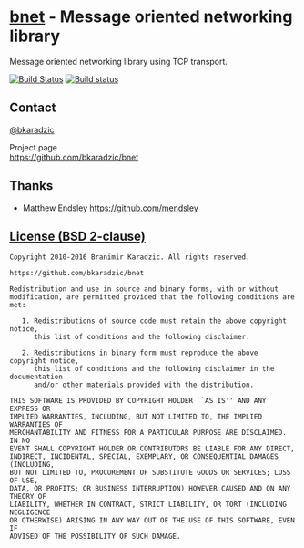[bnet](https://github.com/bkaradzic/bnet) - Message oriented networking library
===============================================================================

Message oriented networking library using TCP transport.

[![Build Status](https://travis-ci.org/bkaradzic/bnet.svg?branch=master)](https://travis-ci.org/bkaradzic/bnet)
[![Build status](https://ci.appveyor.com/api/projects/status/fjlngrouyv1355kh?svg=true)](https://ci.appveyor.com/project/bkaradzic/bnet)

Contact
-------

[@bkaradzic](https://twitter.com/bkaradzic)  

Project page  
https://github.com/bkaradzic/bnet

Thanks
------

 - Matthew Endsley https://github.com/mendsley

[License (BSD 2-clause)](https://github.com/bkaradzic/bnet/blob/master/LICENSE)
-------------------------------------------------------------------------------

	Copyright 2010-2016 Branimir Karadzic. All rights reserved.
	
	https://github.com/bkaradzic/bnet
	
	Redistribution and use in source and binary forms, with or without
	modification, are permitted provided that the following conditions are met:
	
	   1. Redistributions of source code must retain the above copyright notice,
	      this list of conditions and the following disclaimer.
	
	   2. Redistributions in binary form must reproduce the above copyright notice,
	      this list of conditions and the following disclaimer in the documentation
	      and/or other materials provided with the distribution.
	
	THIS SOFTWARE IS PROVIDED BY COPYRIGHT HOLDER ``AS IS'' AND ANY EXPRESS OR
	IMPLIED WARRANTIES, INCLUDING, BUT NOT LIMITED TO, THE IMPLIED WARRANTIES OF
	MERCHANTABILITY AND FITNESS FOR A PARTICULAR PURPOSE ARE DISCLAIMED. IN NO
	EVENT SHALL COPYRIGHT HOLDER OR CONTRIBUTORS BE LIABLE FOR ANY DIRECT,
	INDIRECT, INCIDENTAL, SPECIAL, EXEMPLARY, OR CONSEQUENTIAL DAMAGES (INCLUDING,
	BUT NOT LIMITED TO, PROCUREMENT OF SUBSTITUTE GOODS OR SERVICES; LOSS OF USE,
	DATA, OR PROFITS; OR BUSINESS INTERRUPTION) HOWEVER CAUSED AND ON ANY THEORY OF
	LIABILITY, WHETHER IN CONTRACT, STRICT LIABILITY, OR TORT (INCLUDING NEGLIGENCE
	OR OTHERWISE) ARISING IN ANY WAY OUT OF THE USE OF THIS SOFTWARE, EVEN IF
	ADVISED OF THE POSSIBILITY OF SUCH DAMAGE.
